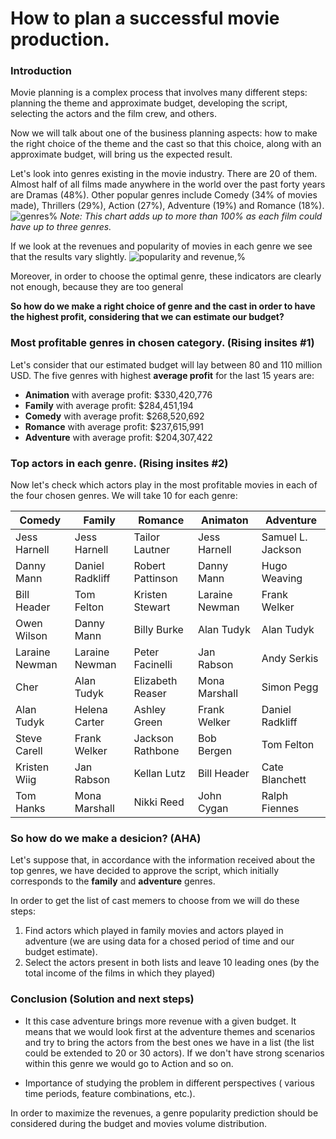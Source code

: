# How to plan a successful movie production.

### Introduction

Movie planning is a complex process that involves many different steps: planning the theme and approximate budget, developing the script, selecting the actors and the film crew, and others.

Now we will talk about one of the business planning aspects: how to make the right choice of the theme and the cast so that this choice, along with an approximate budget, will bring us the expected result. 

Let's look into genres existing in the movie industry. There are 20 of them. Almost half of all films made anywhere in the world over the past forty years are Dramas (48%). Other popular genres include Comedy (34% of movies made), Thrillers (29%), Action (27%), Adventure (19%) and Romance (18%).
![genres%](https://user-images.githubusercontent.com/46948881/57416055-8202cf00-71cc-11e9-8b14-ed65bad93ab6.jpg)
_Note: This chart adds up to more than 100% as each film could have up to three genres._

If we look at the revenues and popularity of movies in each genre we see that the results vary slightly. 
![popularity and revenue,%](https://user-images.githubusercontent.com/46948881/57421452-e6785b00-71d9-11e9-97ca-c7094e12b515.jpg)

Moreover, in order to choose the optimal genre, these indicators are clearly not enough, because they are too general

**So how do we make a right choice of genre and the cast in order to have the highest profit, considering that we can estimate our budget?**

### Most profitable genres in chosen category. (Rising insites #1)
Let's consider that our estimated budget will lay between 80 and 110 million USD. The five genres with highest **average profit** for the last 15 years are:

- **Animation** with average profit:  $330,420,776
- **Family** with average profit:  $284,451,194
- **Comedy** with average profit:  $268,520,692
- **Romance** with average profit:  $237,615,991
- **Adventure** with average profit: $204,307,422

### Top actors in each genre. (Rising insites #2)
Now let's check which actors play in the most profitable movies in each of the four chosen genres. We will take 10 for each genre:

| Comedy | Family | Romance | Animaton | Adventure |
| -------------- | --------------- | ---------------- | -------------- | -------------- |
| Jess Harnell   | Jess Harnell    | Tailor Lautner   | Jess Harnell   | Samuel L. Jackson |
| Danny Mann     | Daniel Radkliff | Robert Pattinson | Danny Mann     | Hugo Weaving
| Bill Header    | Tom Felton      | Kristen Stewart  | Laraine Newman | Frank Welker
| Owen Wilson    | Danny Mann      | Billy Burke      | Alan Tudyk     | Alan Tudyk
| Laraine Newman | Laraine Newman  | Peter Facinelli  | Jan Rabson     | Andy Serkis
| Cher           | Alan Tudyk      | Elizabeth Reaser | Mona Marshall  | Simon Pegg
| Alan Tudyk     | Helena Carter   | Ashley Green     | Frank Welker   | Daniel Radkliff
| Steve Carell   | Frank Welker    | Jackson Rathbone | Bob Bergen     | Tom Felton
| Kristen Wiig   | Jan Rabson      | Kellan Lutz      | Bill Header    | Cate Blanchett 
| Tom Hanks      | Mona Marshall   | Nikki Reed       | John Cygan     | Ralph Fiennes


### So how do we make a desicion? (AHA)
Let's suppose that, in accordance with the information received about the top genres, we have decided to approve the script, which initially corresponds to the **family** and **adventure** genres.

In order to get the list of cast memers to choose from we will do these steps:
1. Find actors which played in family movies and actors played in adventure (we are using data for a chosed period of time and our budget estimate). 
2. Select the actors present in both lists and leave 10 leading ones (by the total income of the films in which they played) 

### Conclusion (Solution and next steps)
- It this case adventure brings more revenue with a given budget. It means that we would look first at the adventure themes and scenarios and try to bring the actors from the best ones we have in a list (the list could be extended to 20 or 30 actors). If we don't have strong scenarios within this genre we would go to Action and so on.

- Importance of studying the problem in different perspectives ( various time periods, feature combinations, etc.).

In order to maximize the revenues, a genre popularity prediction should be considered during the budget and movies volume distribution. 
